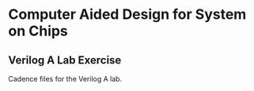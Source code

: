 Computer Aided Design for System on Chips
=========================================

Verilog A Lab Exercise
----------------------

Cadence files for the Verilog A lab.
